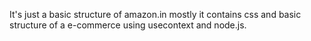 It's just a basic structure of amazon.in mostly it contains css and basic structure of a e-commerce using usecontext and node.js.
